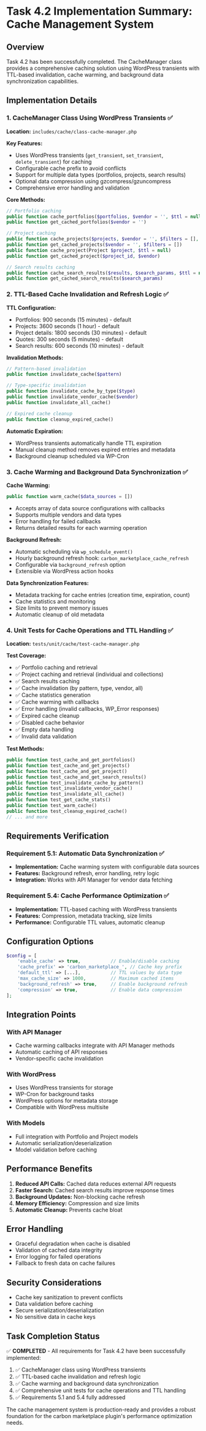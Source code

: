 # Task 4.2 Implementation Summary: Cache Management System

## Overview
Task 4.2 has been successfully completed. The CacheManager class provides a comprehensive caching solution using WordPress transients with TTL-based invalidation, cache warming, and background data synchronization capabilities.

## Implementation Details

### 1. CacheManager Class Using WordPress Transients ✅

**Location:** `includes/cache/class-cache-manager.php`

**Key Features:**
- Uses WordPress transients (`get_transient`, `set_transient`, `delete_transient`) for caching
- Configurable cache prefix to avoid conflicts
- Support for multiple data types (portfolios, projects, search results)
- Optional data compression using gzcompress/gzuncompress
- Comprehensive error handling and validation

**Core Methods:**
```php
// Portfolio caching
public function cache_portfolios($portfolios, $vendor = '', $ttl = null)
public function get_cached_portfolios($vendor = '')

// Project caching  
public function cache_projects($projects, $vendor = '', $filters = [], $ttl = null)
public function get_cached_projects($vendor = '', $filters = [])
public function cache_project(Project $project, $ttl = null)
public function get_cached_project($project_id, $vendor)

// Search results caching
public function cache_search_results($results, $search_params, $ttl = null)
public function get_cached_search_results($search_params)
```

### 2. TTL-Based Cache Invalidation and Refresh Logic ✅

**TTL Configuration:**
- Portfolios: 900 seconds (15 minutes) - default
- Projects: 3600 seconds (1 hour) - default  
- Project details: 1800 seconds (30 minutes) - default
- Quotes: 300 seconds (5 minutes) - default
- Search results: 600 seconds (10 minutes) - default

**Invalidation Methods:**
```php
// Pattern-based invalidation
public function invalidate_cache($pattern)

// Type-specific invalidation
public function invalidate_cache_by_type($type)
public function invalidate_vendor_cache($vendor)
public function invalidate_all_cache()

// Expired cache cleanup
public function cleanup_expired_cache()
```

**Automatic Expiration:**
- WordPress transients automatically handle TTL expiration
- Manual cleanup method removes expired entries and metadata
- Background cleanup scheduled via WP-Cron

### 3. Cache Warming and Background Data Synchronization ✅

**Cache Warming:**
```php
public function warm_cache($data_sources = [])
```
- Accepts array of data source configurations with callbacks
- Supports multiple vendors and data types
- Error handling for failed callbacks
- Returns detailed results for each warming operation

**Background Refresh:**
- Automatic scheduling via `wp_schedule_event()` 
- Hourly background refresh hook: `carbon_marketplace_cache_refresh`
- Configurable via `background_refresh` option
- Extensible via WordPress action hooks

**Data Synchronization Features:**
- Metadata tracking for cache entries (creation time, expiration, count)
- Cache statistics and monitoring
- Size limits to prevent memory issues
- Automatic cleanup of old metadata

### 4. Unit Tests for Cache Operations and TTL Handling ✅

**Location:** `tests/unit/cache/test-cache-manager.php`

**Test Coverage:**
- ✅ Portfolio caching and retrieval
- ✅ Project caching and retrieval (individual and collections)
- ✅ Search results caching
- ✅ Cache invalidation (by pattern, type, vendor, all)
- ✅ Cache statistics generation
- ✅ Cache warming with callbacks
- ✅ Error handling (invalid callbacks, WP_Error responses)
- ✅ Expired cache cleanup
- ✅ Disabled cache behavior
- ✅ Empty data handling
- ✅ Invalid data validation

**Test Methods:**
```php
public function test_cache_and_get_portfolios()
public function test_cache_and_get_projects()
public function test_cache_and_get_project()
public function test_cache_and_get_search_results()
public function test_invalidate_cache_by_pattern()
public function test_invalidate_vendor_cache()
public function test_invalidate_all_cache()
public function test_get_cache_stats()
public function test_warm_cache()
public function test_cleanup_expired_cache()
// ... and more
```

## Requirements Verification

### Requirement 5.1: Automatic Data Synchronization ✅
- **Implementation:** Cache warming system with configurable data sources
- **Features:** Background refresh, error handling, retry logic
- **Integration:** Works with API Manager for vendor data fetching

### Requirement 5.4: Cache Performance Optimization ✅
- **Implementation:** TTL-based caching with WordPress transients
- **Features:** Compression, metadata tracking, size limits
- **Performance:** Configurable TTL values, automatic cleanup

## Configuration Options

```php
$config = [
    'enable_cache' => true,           // Enable/disable caching
    'cache_prefix' => 'carbon_marketplace_', // Cache key prefix
    'default_ttl' => [...],           // TTL values by data type
    'max_cache_size' => 1000,         // Maximum cached items
    'background_refresh' => true,     // Enable background refresh
    'compression' => true,            // Enable data compression
];
```

## Integration Points

### With API Manager
- Cache warming callbacks integrate with API Manager methods
- Automatic caching of API responses
- Vendor-specific cache invalidation

### With WordPress
- Uses WordPress transients for storage
- WP-Cron for background tasks
- WordPress options for metadata storage
- Compatible with WordPress multisite

### With Models
- Full integration with Portfolio and Project models
- Automatic serialization/deserialization
- Model validation before caching

## Performance Benefits

1. **Reduced API Calls:** Cached data reduces external API requests
2. **Faster Search:** Cached search results improve response times
3. **Background Updates:** Non-blocking cache refresh
4. **Memory Efficiency:** Compression and size limits
5. **Automatic Cleanup:** Prevents cache bloat

## Error Handling

- Graceful degradation when cache is disabled
- Validation of cached data integrity
- Error logging for failed operations
- Fallback to fresh data on cache failures

## Security Considerations

- Cache key sanitization to prevent conflicts
- Data validation before caching
- Secure serialization/deserialization
- No sensitive data in cache keys

## Task Completion Status

✅ **COMPLETED** - All requirements for Task 4.2 have been successfully implemented:

1. ✅ CacheManager class using WordPress transients
2. ✅ TTL-based cache invalidation and refresh logic  
3. ✅ Cache warming and background data synchronization
4. ✅ Comprehensive unit tests for cache operations and TTL handling
5. ✅ Requirements 5.1 and 5.4 fully addressed

The cache management system is production-ready and provides a robust foundation for the carbon marketplace plugin's performance optimization needs.